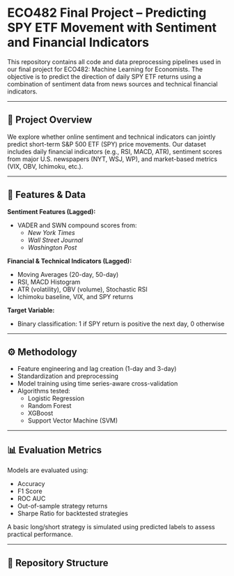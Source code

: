 # ECO482 Final Project – Predicting SPY ETF Movement with Sentiment and Financial Indicators

This repository contains all code and data preprocessing pipelines used in our final project for ECO482: Machine Learning for Economists. The objective is to predict the direction of daily SPY ETF returns using a combination of sentiment data from news sources and technical financial indicators.

---

## 📄 Project Overview

We explore whether online sentiment and technical indicators can jointly predict short-term S&P 500 ETF (SPY) price movements. Our dataset includes daily financial indicators (e.g., RSI, MACD, ATR), sentiment scores from major U.S. newspapers (NYT, WSJ, WP), and market-based metrics (VIX, OBV, Ichimoku, etc.).

---

## 🧠 Features & Data

**Sentiment Features (Lagged):**
- VADER and SWN compound scores from:
  - *New York Times*
  - *Wall Street Journal*
  - *Washington Post*

**Financial & Technical Indicators (Lagged):**
- Moving Averages (20-day, 50-day)
- RSI, MACD Histogram
- ATR (volatility), OBV (volume), Stochastic RSI
- Ichimoku baseline, VIX, and SPY returns

**Target Variable:**  
- Binary classification: 1 if SPY return is positive the next day, 0 otherwise

---

## ⚙️ Methodology

- Feature engineering and lag creation (1-day and 3-day)
- Standardization and preprocessing
- Model training using time series-aware cross-validation
- Algorithms tested:
  - Logistic Regression
  - Random Forest
  - XGBoost
  - Support Vector Machine (SVM)

---

## 📊 Evaluation Metrics

Models are evaluated using:
- Accuracy
- F1 Score
- ROC AUC
- Out-of-sample strategy returns
- Sharpe Ratio for backtested strategies

A basic long/short strategy is simulated using predicted labels to assess practical performance.

---

## 📁 Repository Structure

